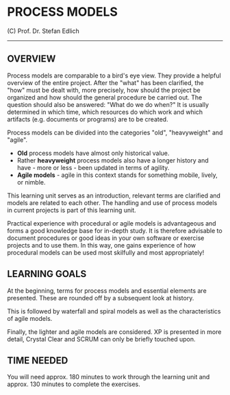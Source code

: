 # PROCESS MODELS

(C) Prof. Dr. Stefan Edlich

---

## OVERVIEW

Process models are comparable to a bird's eye view. They provide a helpful overview of the entire project. After the "what" has been clarified, the "how" must be dealt with, more precisely, how should the project be organized and how should the general procedure be carried out. The question should also be answered: "What do we do when?" It is usually determined in which time, which resources do which work and which artifacts (e.g. documents or programs) are to be created.

Process models can be divided into the categories "old", "heavyweight" and "agile".

* **Old** process models have almost only historical value.
* Rather **heavyweight** process models also have a longer history and have - more or less - been updated in terms of agility.
* **Agile models** - agile in this context stands for something mobile, lively, or nimble.

This learning unit serves as an introduction, relevant terms are clarified and models are related to each other. The handling and use of process models in current projects is part of this learning unit.

Practical experience with procedural or agile models is advantageous and forms a good knowledge base for in-depth study. It is therefore advisable to document procedures or good ideas in your own software or exercise projects and to use them. In this way, one gains experience of how procedural models can be used most skilfully and most appropriately!

## LEARNING GOALS

At the beginning, terms for process models and essential elements are presented. These are rounded off by a subsequent look at history.

This is followed by waterfall and spiral models as well as the characteristics of agile models.

Finally, the lighter and agile models are considered. XP is presented in more detail, Crystal Clear and SCRUM can only be briefly touched upon.

##  TIME NEEDED

You will need approx. 180 minutes to work through the learning unit and approx. 130 minutes to complete the exercises.

